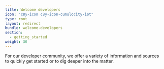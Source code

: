 ```yaml
---
title: Welcome developers
icon: "c8y-icon c8y-icon-cumulocity-iot"
type: root
layout: redirect
bundle: welcome-developers
section:
  - getting_started
weight: 30
---
```


For our developer community, we offer a variety of information and sources to quickly get started or to dig deeper into the matter.
